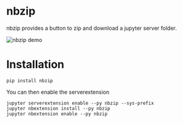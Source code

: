 # nbzip
nbzip provides a button to zip and download a jupyter server folder.

![nbzip demo](doc/demo.gif)

# Installation

    pip install nbzip

You can then enable the serverextension

    jupyter serverextension enable --py nbzip --sys-prefix
    jupyter nbextension install --py nbzip
    jupyter nbextension enable --py nbzip
